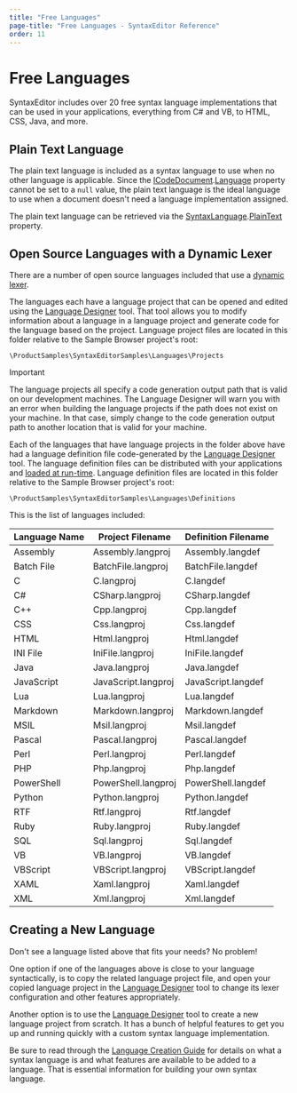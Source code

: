 ```yaml
---
title: "Free Languages"
page-title: "Free Languages - SyntaxEditor Reference"
order: 11
---
```

# Free Languages

SyntaxEditor includes over 20 free syntax language implementations that can be used in your applications, everything from C# and VB, to HTML, CSS, Java, and more.

## Plain Text Language

The plain text language is included as a syntax language to use when no other language is applicable.  Since the [ICodeDocument](xref:ActiproSoftware.Text.ICodeDocument).[Language](xref:ActiproSoftware.Text.ICodeDocument.Language) property cannot be set to a `null` value, the plain text language is the ideal language to use when a document doesn't need a language implementation assigned.

The plain text language can be retrieved via the [SyntaxLanguage](xref:ActiproSoftware.Text.Implementation.SyntaxLanguage).[PlainText](xref:ActiproSoftware.Text.Implementation.SyntaxLanguage.PlainText) property.

## Open Source Languages with a Dynamic Lexer

There are a number of open source languages included that use a [dynamic lexer](text-parsing/lexing/dynamic-lexers.md).

The languages each have a language project that can be opened and edited using the [Language Designer](language-designer-tool/index.md) tool.  That tool allows you to modify information about a language in a language project and generate code for the language based on the project.  Language project files are located in this folder relative to the Sample Browser project's root:

`\ProductSamples\SyntaxEditorSamples\Languages\Projects`

> [!IMPORTANT]
> The language projects all specify a code generation output path that is valid on our development machines.  The Language Designer will warn you with an error when building the language projects if the path does not exist on your machine.  In that case, simply change to the code generation output path to another location that is valid for your machine.

Each of the languages that have language projects in the folder above have had a language definition file code-generated by the [Language Designer](language-designer-tool/index.md) tool.  The language definition files can be distributed with your applications and [loaded at run-time](language-creation/loading-lang-def.md).  Language definition files are located in this folder relative to the Sample Browser project's root:

`\ProductSamples\SyntaxEditorSamples\Languages\Definitions`

This is the list of languages included:

| Language Name | Project Filename | Definition Filename |
|-----|-----|-----|
| Assembly | Assembly.langproj | Assembly.langdef |
| Batch File | BatchFile.langproj | BatchFile.langdef |
| C   | C.langproj | C.langdef |
| C#  | CSharp.langproj | CSharp.langdef |
| C++ | Cpp.langproj | Cpp.langdef |
| CSS | Css.langproj | Css.langdef |
| HTML | Html.langproj | Html.langdef |
| INI File | IniFile.langproj | IniFile.langdef |
| Java | Java.langproj | Java.langdef |
| JavaScript | JavaScript.langproj | JavaScript.langdef |
| Lua | Lua.langproj | Lua.langdef |
| Markdown | Markdown.langproj | Markdown.langdef |
| MSIL | Msil.langproj | Msil.langdef |
| Pascal | Pascal.langproj | Pascal.langdef |
| Perl | Perl.langproj | Perl.langdef |
| PHP | Php.langproj | Php.langdef |
| PowerShell | PowerShell.langproj | PowerShell.langdef |
| Python | Python.langproj | Python.langdef |
| RTF | Rtf.langproj | Rtf.langdef |
| Ruby | Ruby.langproj | Ruby.langdef |
| SQL | Sql.langproj | Sql.langdef |
| VB  | VB.langproj | VB.langdef |
| VBScript | VBScript.langproj | VBScript.langdef |
| XAML | Xaml.langproj | Xaml.langdef |
| XML | Xml.langproj | Xml.langdef |

## Creating a New Language

Don't see a language listed above that fits your needs?  No problem!

One option if one of the languages above is close to your language syntactically, is to copy the related language project file, and open your copied language project in the [Language Designer](language-designer-tool/index.md) tool to change its lexer configuration and other features appropriately.

Another option is to use the [Language Designer](language-designer-tool/index.md) tool to create a new language project from scratch.  It has a bunch of helpful features to get you up and running quickly with a custom syntax language implementation.

Be sure to read through the [Language Creation Guide](language-creation/index.md) for details on what a syntax language is and what features are available to be added to a language.  That is essential information for building your own syntax language.
